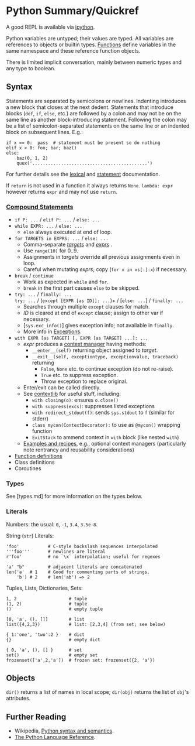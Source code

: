 Python Summary/Quickref
=======================

A good REPL is available via [ipython](./ipython.md).

Python variables are untyped; their values are typed. All variables
are references to objects or builtin types. [Functions](functions.md)
define variables in the same namespace and these reference function
objects.

There is limited implicit conversation, mainly between numeric types
and any type to boolean.


Syntax
-------

Statements are separated by semicolons or newlines. Indenting
introduces a new block that closes at the next dedent. Statements that
introduce blocks (`def`, `if`, `else`, etc.) are followed by a colon
and may not be on the same line as another block-introducing
statement. Following the colon may be a list of semicolon-separated
statements on the same line or an indented block on subsequent lines.
E.g.:

    if x == 0:  pass  # statement must be present so do nothing
    elif x > 0: foo; bar; baz()
    else:
        baz(0, 1, 2)
        quux('............................................')

For further details see the [lexical][lex] and [statement][stmts]
documentation.

If `return` is not used in a function it always returns `None`.
`lambda: expr` however returns `expr` and may not use `return`.

### [Compound Statements][stmts]

* `if P: ...` / `elif P: ...` / `else: ...`
* `while EXPR: ...` / `else: ...`
  * `else` always executed at end of loop.
* `for TARGETS in EXPRS: ...` / `else: ...`
   * Comma-separate _[targets]_ and _[exprs]_ .
   * Use `range(10)` for 0..9.
   * Assignments in _targets_ override all previous assignments even in loop.
   * Careful when mutating _exprs_; copy (`for x in xs[:]:x`) if necessary.
* `break` / `continue`
  * Work as expected in `while` and `for`.
  * `break` in the first part causes `else` to be skipped.
* `try: ...` / `finally: ...`  
  `try: ...` / (`except [EXPR [as ID]]: ...`)+ / [`else: ...`] / `finally: ...`
  * Searches through multiple `except` clauses for match.
  * _ID_ is cleared at end of `except` clause; assign to other var if necessary.
  * [`sys.exc_info()`] gives exception info; not available in `finally`.
  * More info in [Exceptions].
* `with EXPR [as TARGET] [, EXPR [as TARGET] ...]: ...`
  * _expr_ produces a [context manager] having methods:
    * `__enter__(self)` returning object assigned to _target_.
    * `__exit__(self, exceptiontype, exceptionvalue, traceback)` returning
        * `False`, `None` etc. to continue exception (do not re-raise).
        * `True` etc. to suppress exception.
        * Throw exception to replace original.
  * Enter/exit can be called directly.
  * See [contextlib] for useful stuff, including:
    * `with closing(o)`: ensures `o.close()`
    * `with suppress(excs)`: suppresses listed exceptions
    * `with redirect_stdout(f)`: sends `sys.stdout` to `f` (similar for stderr)
    * `class mycon(ContextDecorator):` to use as `@mycon()` wrapping function
    * `ExitStack` to ammend context in `with` block (like nested `with`)
  * [Examples and recipes][contextlib-ex], e.g., optional context managers
    (particularly note rentrancy and reusability considerations)
* [Function definitions](functions.md)
* Class definitions
* Coroutines

### Types

See [types.md] for more information on the types below.

### Literals

Numbers: the usual: `0`, `-1`, `3.4`, `3.5e-8`.

String (`str`) Literals:

    'foo'           # C-style backslash sequences interpolated
    '''foo'''       # newlines are literal
    r'foo'          # no `\x` interpolation; useful for regexes

    'a' "b"         # adjacent literals are concatenated
    len('a'  # 1    # Good for commenting parts of strings.
        'b') # 2    # len('ab') => 2

Tuples, Lists, Dictionaries, Sets:

    1, 2                    # tuple
    (1, 2)                  # tuple
    ()                      # empty tuple

    [0, 'a', (), []]        # list
    list({4,2,3})           # list: [2,3,4] (from set; see below)

    { 1:'one', 'two':2 }    # dict
    {}                      # empty dict

    { 0, 'a', (), [] }      # set
    set()                   # empty set
    frozenset(['a',2,'a'])  # frozen set: frozenset({2, 'a'})


Objects
-------

`dir()` returns a list of names in local scope; `dir(obj)` returns the
list of `obj`'s attributes.


Further Reading
---------------

* Wikipedia, [Python syntax and semantics][wp].
* [The Python Language Reference][pyref].



[CPython]: https://en.wikipedia.org/wiki/CPython
[Exceptions]: https://docs.python.org/3/reference/executionmodel.html#exceptions
[`sys.exec_info()`]: https://docs.python.org/3/library/sys.html#sys.exc_info
[context manager]: https://docs.python.org/3/library/stdtypes.html#context-manager-types
[contextlib-ex]: https://docs.python.org/3/library/contextlib.html#examples-and-recipes
[contextlib]: https://docs.python.org/3/library/contextlib.html#module-contextlib
[exprs]: https://docs.python.org/3/reference/expressions.html#expression-lists
[lambda]: https://docs.python.org/3/reference/expressions.html#lambda
[legacy]: https://wiki.python.org/moin/Python2orPython3
[lex]: https://docs.python.org/3/reference/lexical_analysis.html
[pyref]: https://docs.python.org/3/reference/
[stmts]: https://docs.python.org/3/reference/compound_stmts.html
[targets]: https://docs.python.org/3/reference/simple_stmts.html#assignment-statements
[wp]: https://en.wikipedia.org/wiki/Python_syntax_and_semantics
